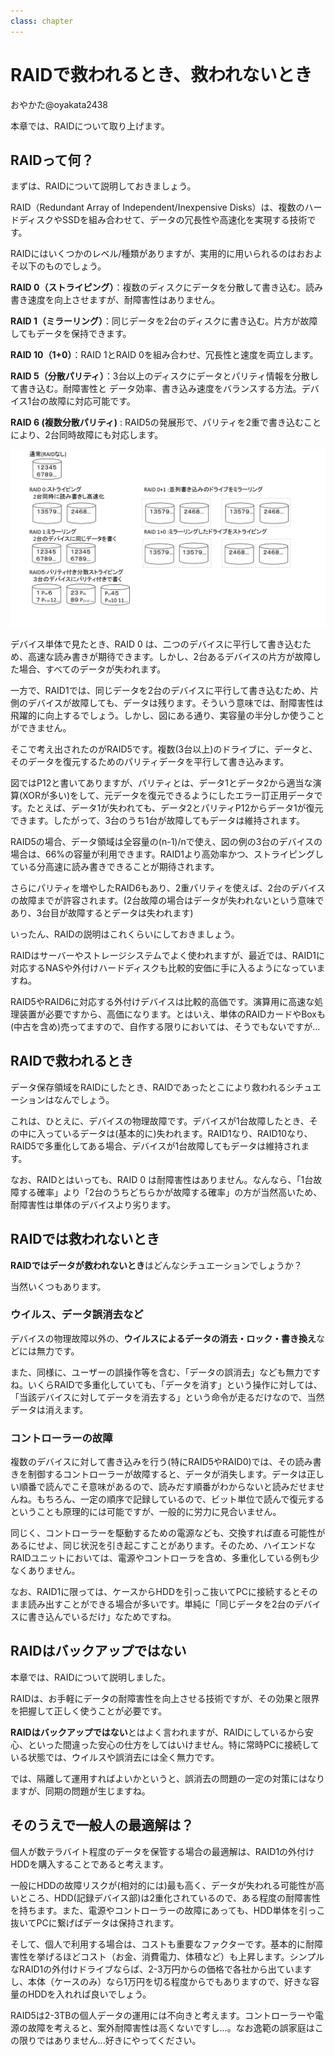 ```yaml
---
class: chapter
---
```



# RAIDで救われるとき、救われないとき

<div class="flush-right">
おやかた@oyakata2438
</div>

本章では、RAIDについて取り上げます。

## RAIDって何？

まずは、RAIDについて説明しておきましょう。

RAID（Redundant Array of Independent/Inexpensive Disks）は、複数のハードディスクやSSDを組み合わせて、データの冗長性や高速化を実現する技術です。

RAIDにはいくつかのレベル/種類がありますが、実用的に用いられるのはおおよそ以下のものでしょう。


**RAID 0（ストライピング）**：複数のディスクにデータを分散して書き込む。読み書き速度を向上させますが、耐障害性はありません。

**RAID 1（ミラーリング）**：同じデータを2台のディスクに書き込む。片方が故障してもデータを保持できます。

**RAID 10（1+0）**：RAID 1とRAID 0を組み合わせ、冗長性と速度を両立します。

**RAID 5（分散パリティ）**：3台以上のディスクにデータとパリティ情報を分散して書き込む。耐障害性と
データ効率、書き込み速度をバランスする方法。デバイス1台の故障に対応可能です。

**RAID 6 (複数分散パリティ)** : RAID5の発展形で、パリティを2重で書き込むことにより、2台同時故障にも対応します。

![RAIDの概念図](./images/chap-oyakata-raid/image-raid.png)

デバイス単体で見たとき、RAID 0 は、二つのデバイスに平行して書き込むため、高速な読み書きが期待できます。しかし、2台あるデバイスの片方が故障した場合、すべてのデータが失われます。

一方で、RAID1では、同じデータを2台のデバイスに平行して書き込むため、片側のデバイスが故障しても、データは残ります。そういう意味では、耐障害性は飛躍的に向上するでしょう。しかし、図にある通り、実容量の半分しか使うことができません。

そこで考え出されたのがRAID5です。複数(3台以上)のドライブに、データと、そのデータを復元するためのパリティデータを平行して書き込みます。

図ではP12と書いてありますが、パリティとは、データ1とデータ2から適当な演算(XORが多い)をして、元データを復元できるようにしたエラー訂正用データです。たとえば、データ1が失われても、データ2とパリティP12からデータ1が復元できます。したがって、3台のうち1台が故障してもデータは維持されます。

RAID5の場合、データ領域は全容量の(n-1)/nで使え、図の例の3台のデバイスの場合は、66%の容量が利用できます。RAID1より高効率かつ、ストライピングしている分高速に読み書きできることが期待されます。

さらにパリティを増やしたRAID6もあり、2重パリティを使えば、2台のデバイスの故障までが許容されます。(2台故障の場合はデータが失われないという意味であり、3台目が故障するとデータは失われます)

いったん、RAIDの説明はこれくらいにしておきましょう。

RAIDはサーバーやストレージシステムでよく使われますが、最近では、RAID1に対応するNASや外付けハードディスクも比較的安価に手に入るようになっていますね。

RAID5やRAID6に対応する外付けデバイスは比較的高価です。演算用に高速な処理装置が必要ですから、高価になります。とはいえ、単体のRAIDカードやBoxも(中古を含め)売ってますので、自作する限りにおいては、そうでもないですが…

## RAIDで救われるとき

データ保存領域をRAIDにしたとき、RAIDであったとこにより救われるシチュエーションはなんでしょう。

これは、ひとえに、デバイスの物理故障です。デバイスが1台故障したとき、その中に入っているデータは(基本的に)失われます。RAID1なり、RAID10なり、RAID5で多重化してある場合、デバイスが1台故障してもデータは維持されます。

なお、RAIDとはいっても、RAID 0 は耐障害性はありません。なんなら、「1台故障する確率」より「2台のうちどちらかが故障する確率」の方が当然高いため、耐障害性は単体のデバイスより劣ります。

## RAIDでは救われないとき

**RAIDではデータが救われないとき**はどんなシチュエーションでしょうか？

当然いくつもあります。

### ウイルス、データ誤消去など
デバイスの物理故障以外の、**ウイルスによるデータの消去・ロック・書き換え**などには無力です。

また、同様に、ユーザーの誤操作等を含む、「データの誤消去」なども無力ですね。いくらRAIDで多重化していても、「データを消す」という操作に対しては、「当該デバイスに対してデータを消去する」という命令が走るだけなので、当然データは消えます。

### コントローラーの故障
複数のデバイスに対して書き込みを行う(特にRAID5やRAID0)では、その読み書きを制御するコントローラーが故障すると、データが消失します。データは正しい順番で読んでこそ意味があるので、読みだす順番がわからないと読みだせませんね。もちろん、一定の順序で記録しているので、ビット単位で読んで復元するということも原理的には可能ですが、一般的に労力に見合いません。

同じく、コントローラーを駆動するための電源なども、交換すれば直る可能性があるにせよ、同じ状況を引き起こすことがあります。そのため、ハイエンドなRAIDユニットにおいては、電源やコントローラを含め、多重化している例も少なくありません。

なお、RAID1に限っては、ケースからHDDを引っこ抜いてPCに接続するとそのまま読み出すことができる場合が多いです。単純に「同じデータを2台のデバイスに書き込んでいるだけ」なためですね。

## RAIDはバックアップではない
本章では、RAIDについて説明しました。

RAIDは、お手軽にデータの耐障害性を向上させる技術ですが、その効果と限界を把握して正しく使うことが必要です。

**RAIDはバックアップではない**とはよく言われますが、RAIDにしているから安心、といった間違った安心の仕方をしてはいけません。特に常時PCに接続している状態では、ウイルスや誤消去には全く無力です。

では、隔離して運用すればよいかというと、誤消去の問題の一定の対策にはなりますが、同期の問題が生じますね。

## そのうえで一般人の最適解は？
個人が数テラバイト程度のデータを保管する場合の最適解は、RAID1の外付けHDDを購入することであると考えます。

一般にHDDの故障リスクが(相対的には)最も高く、データが失われる可能性が高いところ、HDD(記録デバイス部)は2重化されているので、ある程度の耐障害性を持ちます。また、電源やコントローラーの故障にあっても、HDD単体を引っこ抜いてPCに繋げばデータは保持されます。

そして、個人で利用する場合は、コストも重要なファクターです。基本的に耐障害性を挙げるほどコスト（お金、消費電力、体積など）も上昇します。シンプルなRAID1の外付けドライブならば、2-3万円からの価格で各社から出ていますし、本体（ケースのみ）なら1万円を切る程度からでもありますので、好きな容量のHDDを入れれば良いでしょう。

RAID5は2-3TBの個人データの運用には不向きと考えます。コントローラーや電源の故障を考えると、案外耐障害性は高くないですし…。なお逸範の誤家庭はこの限りではありません...好きにやってください。